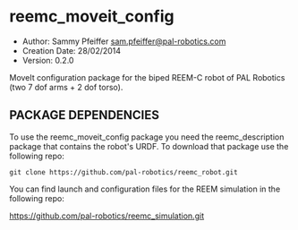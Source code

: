 reemc_moveit_config
===================

* Author: Sammy Pfeiffer <sam.pfeiffer@pal-robotics.com>
* Creation Date: 28/02/2014
* Version: 0.2.0

MoveIt configuration package for the biped REEM-C robot of PAL Robotics (two 7 dof arms + 2 dof torso).


PACKAGE DEPENDENCIES
---------

To use the reemc_moveit_config package you need the reemc_description package that contains the robot's URDF. To download that package use the following repo:

   ```
   git clone https://github.com/pal-robotics/reemc_robot.git
   ```

You can find launch and configuration files for the REEM simulation in the following repo:

   https://github.com/pal-robotics/reemc_simulation.git
